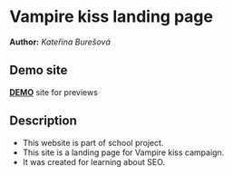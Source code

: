 # Vampire kiss landing page
**Author:** *Kateřina Burešová*
## Demo site
**[DEMO](https://pslib-cz.github.io/2020l4web-campaign-KatBuresova/)** site for previews
## Description
* This website is part of school project.
* This site is a landing page for Vampire kiss campaign.
* It was created for learning about SEO.
